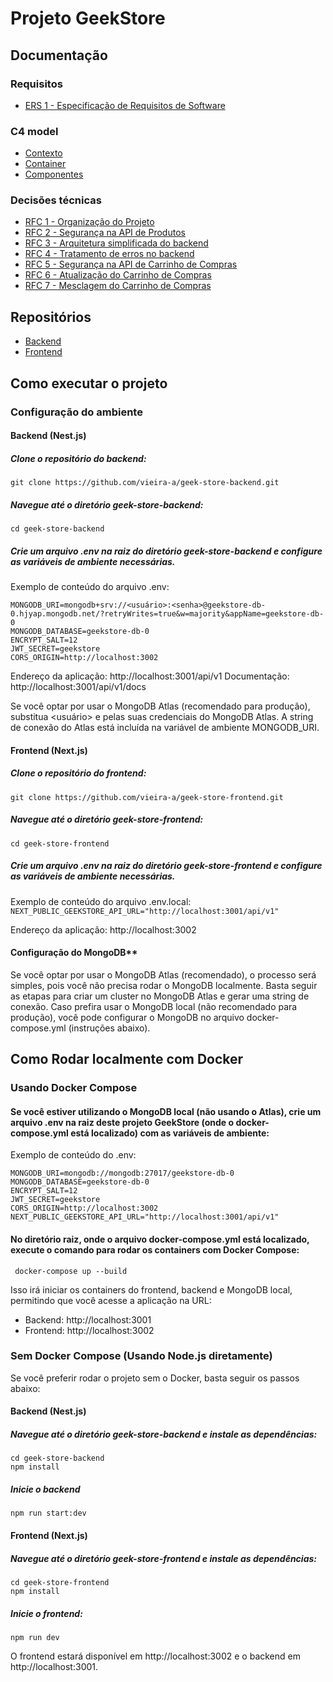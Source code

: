 # Projeto GeekStore

## Documentação

### Requisitos

- [ERS 1 - Especificação de Requisitos de Software](https://github.com/vieira-a/geek-store/blob/main/docs/ers/1-especificacao-requisitos.md)

### C4 model

- [Contexto](https://github.com/vieira-a/geek-store/blob/main/docs/c4-model/context.md)
- [Container](https://github.com/vieira-a/geek-store/blob/main/docs/c4-model/container.md)
- [Componentes](https://github.com/vieira-a/geek-store/blob/main/docs/c4-model/component.md)

### Decisões técnicas

- [RFC 1 - Organização do Projeto](https://github.com/vieira-a/geek-store/blob/main/docs/rfc/rfc-1-organizacao-projeto.md)
- [RFC 2 - Segurança na API de Produtos](https://github.com/vieira-a/geek-store/blob/main/docs/rfc/rfc2-seguranca-api-produtos.md)
- [RFC 3 - Arquitetura simplificada do backend](https://github.com/vieira-a/geek-store/blob/main/docs/rfc/rfc3-arquitetura-simplificada-backend.md)
- [RFC 4 - Tratamento de erros no backend](https://github.com/vieira-a/geek-store/blob/main/docs/rfc/rfc4-tratamento-de-erros.md)
- [RFC 5 - Segurança na API de Carrinho de Compras](https://github.com/vieira-a/geek-store/blob/main/docs/rfc/rfc5-seguranca-api-carrinho-de-compra.md)
- [RFC 6 - Atualização do Carrinho de Compras](https://github.com/vieira-a/geek-store/blob/main/docs/rfc/rfc6-atualizacao-carrinho-compras.md)
- [RFC 7 - Mesclagem do Carrinho de Compras](https://github.com/vieira-a/geek-store/blob/main/docs/rfc/rfc7-mesclagem-carrinho-de-compra.md)

## Repositórios

- [Backend](https://github.com/vieira-a/geek-store-backend)
- [Frontend](https://github.com/vieira-a/geek-store-frontend)

## Como executar o projeto

### Configuração do ambiente

#### Backend (Nest.js)

##### Clone o repositório do backend:

`git clone https://github.com/vieira-a/geek-store-backend.git`

##### Navegue até o diretório geek-store-backend: 

`cd geek-store-backend`

##### Crie um arquivo .env na raiz do diretório geek-store-backend e configure as variáveis de ambiente necessárias. 

Exemplo de conteúdo do arquivo .env:

```
MONGODB_URI=mongodb+srv://<usuário>:<senha>@geekstore-db-0.hjyap.mongodb.net/?retryWrites=true&w=majority&appName=geekstore-db-0
MONGODB_DATABASE=geekstore-db-0
ENCRYPT_SALT=12
JWT_SECRET=geekstore
CORS_ORIGIN=http://localhost:3002
```

Endereço da aplicação: http://localhost:3001/api/v1
Documentação: http://localhost:3001/api/v1/docs

Se você optar por usar o MongoDB Atlas (recomendado para produção), substitua <usuário> e <senha> pelas suas credenciais do MongoDB Atlas. A string de conexão do Atlas está incluída na variável de ambiente MONGODB_URI.

#### **Frontend (Next.js)**

##### Clone o repositório do frontend:

`git clone https://github.com/vieira-a/geek-store-frontend.git`

##### Navegue até o diretório geek-store-frontend: 

`cd geek-store-frontend`

##### Crie um arquivo .env na raiz do diretório geek-store-frontend e configure as variáveis de ambiente necessárias. 

Exemplo de conteúdo do arquivo .env.local:
`NEXT_PUBLIC_GEEKSTORE_API_URL="http://localhost:3001/api/v1"`

Endereço da aplicação: http://localhost:3002

#### Configuração do MongoDB**

Se você optar por usar o MongoDB Atlas (recomendado), o processo será simples, pois você não precisa rodar o MongoDB localmente. Basta seguir as etapas para criar um cluster no MongoDB Atlas e gerar uma string de conexão.
Caso prefira usar o MongoDB local (não recomendado para produção), você pode configurar o MongoDB no arquivo docker-compose.yml (instruções abaixo).

## Como Rodar localmente com Docker

### Usando Docker Compose

#### Se você estiver utilizando o MongoDB local (não usando o Atlas), crie um arquivo .env na raiz deste projeto GeekStore (onde o docker-compose.yml está localizado) com as variáveis de ambiente:

Exemplo de conteúdo do .env:

```
MONGODB_URI=mongodb://mongodb:27017/geekstore-db-0
MONGODB_DATABASE=geekstore-db-0
ENCRYPT_SALT=12
JWT_SECRET=geekstore
CORS_ORIGIN=http://localhost:3002
NEXT_PUBLIC_GEEKSTORE_API_URL="http://localhost:3001/api/v1"
```

#### No diretório raiz, onde o arquivo docker-compose.yml está localizado, execute o comando para rodar os containers com Docker Compose:

` docker-compose up --build`

Isso irá iniciar os containers do frontend, backend e MongoDB local, permitindo que você acesse a aplicação na URL:

- Backend: http://localhost:3001
- Frontend: http://localhost:3002

### Sem Docker Compose (Usando Node.js diretamente)

Se você preferir rodar o projeto sem o Docker, basta seguir os passos abaixo:

#### Backend (Nest.js)

##### Navegue até o diretório geek-store-backend e instale as dependências:

```
cd geek-store-backend
npm install
```

##### Inicie o backend

`npm run start:dev`

#### Frontend (Next.js)

##### Navegue até o diretório geek-store-frontend e instale as dependências:

```
cd geek-store-frontend
npm install
```

##### Inicie o frontend:

`npm run dev`

O frontend estará disponível em http://localhost:3002 e o backend em http://localhost:3001.

